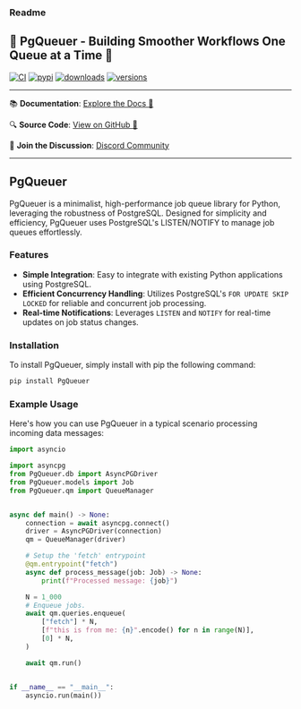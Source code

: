 ### Readme
## 🚀 PgQueuer - Building Smoother Workflows One Queue at a Time 🚀
[![CI](https://github.com/janbjorge/PgQueuer/actions/workflows/ci.yml/badge.svg)](https://github.com/janbjorge/PgQueuer/actions/workflows/ci.yml?query=branch%3Amain)
[![pypi](https://img.shields.io/pypi/v/PgQueuer.svg)](https://pypi.python.org/pypi/PgQueuer)
[![downloads](https://static.pepy.tech/badge/PgQueuer/month)](https://pepy.tech/project/PgQueuer)
[![versions](https://img.shields.io/pypi/pyversions/PgQueuer.svg)](https://github.com/janbjorge/PgQueuer)

---

📚 **Documentation**: [Explore the Docs 📖](https://pgqueuer.readthedocs.io/en/latest/)

🔍 **Source Code**: [View on GitHub 💾](https://github.com/janbjorge/PgQueuer/)

💬 **Join the Discussion**: [Discord Community](https://discord.gg/C7YMBzcRMQ)

---

## PgQueuer

PgQueuer is a minimalist, high-performance job queue library for Python, leveraging the robustness of PostgreSQL. Designed for simplicity and efficiency, PgQueuer uses PostgreSQL's LISTEN/NOTIFY to manage job queues effortlessly.

### Features

- **Simple Integration**: Easy to integrate with existing Python applications using PostgreSQL.
- **Efficient Concurrency Handling**: Utilizes PostgreSQL's `FOR UPDATE SKIP LOCKED` for reliable and concurrent job processing.
- **Real-time Notifications**: Leverages `LISTEN` and `NOTIFY` for real-time updates on job status changes.

### Installation

To install PgQueuer, simply install with pip the following command:

```bash
pip install PgQueuer
```

### Example Usage

Here's how you can use PgQueuer in a typical scenario processing incoming data messages:

```python
import asyncio

import asyncpg
from PgQueuer.db import AsyncPGDriver
from PgQueuer.models import Job
from PgQueuer.qm import QueueManager


async def main() -> None:
    connection = await asyncpg.connect()
    driver = AsyncPGDriver(connection)
    qm = QueueManager(driver)

    # Setup the 'fetch' entrypoint
    @qm.entrypoint("fetch")
    async def process_message(job: Job) -> None:
        print(f"Processed message: {job}")

    N = 1_000
    # Enqueue jobs.
    await qm.queries.enqueue(
        ["fetch"] * N,
        [f"this is from me: {n}".encode() for n in range(N)],
        [0] * N,
    )

    await qm.run()


if __name__ == "__main__":
    asyncio.run(main())
```
